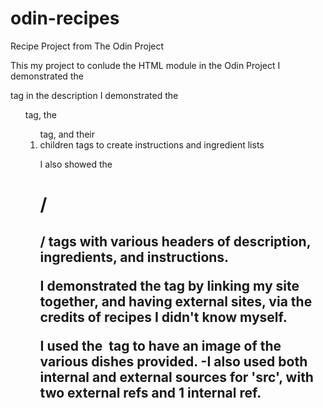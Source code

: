 # odin-recipes
Recipe Project from The Odin Project

This my project to conlude the HTML module in the Odin Project
I demonstrated the <p> tag in the description
I demonstrated the <ul> tag, the <ol> tag, and their <li> children tags to create instructions and ingredient lists

I also showed the <h1>/<h2>/<hx> tags with various headers of description, ingredients, and instructions.

I demonstrated the <a> tag by linking my site together, and having external sites, via the credits of recipes I didn't know myself.

I used the <img> tag to have an image of the various dishes provided.
-I also used both internal and external sources for 'src', with two external refs and 1 internal ref.

